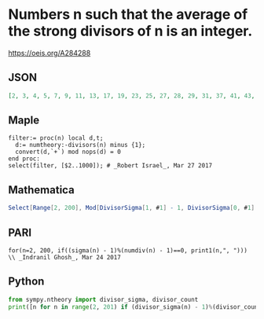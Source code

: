 # Numbers n such that the average of the strong divisors of n is an integer\.
https://oeis.org/A284288
## JSON
```JSON
[2, 3, 4, 5, 7, 9, 11, 13, 17, 19, 23, 25, 27, 28, 29, 31, 37, 41, 43, 47, 49, 53, 54, 56, 59, 61, 64, 67, 68, 71, 73, 79, 81, 83, 89, 91, 97, 98, 99, 100, 101, 103, 107, 109, 113, 121, 127, 131, 133, 137, 138, 139, 148, 149, 151, 154, 157, 163, 165, 167, 169, 173, 179, 181, 188, 191, 192, 193, 197, 199]
```
## Maple
```Maple
filter:= proc(n) local d,t;
  d:= numtheory:-divisors(n) minus {1};
  convert(d,`+`) mod nops(d) = 0
end proc:
select(filter, [$2..1000]); # _Robert Israel_, Mar 27 2017
```
## Mathematica
```Mathematica
Select[Range[2, 200], Mod[DivisorSigma[1, #1] - 1, DivisorSigma[0, #1] - 1] == 0 &]
```
## PARI
```PARI
for(n=2, 200, if((sigma(n) - 1)%(numdiv(n) - 1)==0, print1(n,", "))) \\ _Indranil Ghosh_, Mar 24 2017
```
## Python
```Python
from sympy.ntheory import divisor_sigma, divisor_count
print([n for n in range(2, 201) if (divisor_sigma(n) - 1)%(divisor_count(n) - 1) == 0]) # _Indranil Ghosh_, Mar 24 2017
```
